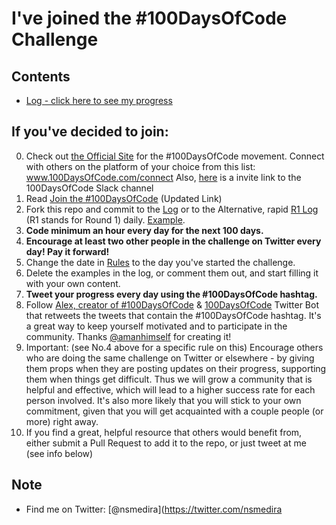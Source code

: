 # I've joined the #100DaysOfCode Challenge

## Contents

<!-- * [Rules](rules.md) -->
* [Log - click here to see my progress](log.md)
<!-- * [FAQ](FAQ.md)
* [Resources](resources.md) -->

<!-- ## Translations
[বাংলা](intl/bn/README.md) - [català](intl/ca/README.md) - [中文](intl/ch/README.md) - [deutsch](intl/de/README.md) - [español](intl/es/README.md) – [français](intl/fr/FAQ-fr.md) – [italiano](intl/it/README.md) – [日本語](intl/ja/README.md) - [한국어](intl/ko/README-ko.md) – [norsk](intl/no/README.md) –  [polski](intl/pl/README.md) - [português do Brasil](intl/pt-br/LEIAME.md) - [русский](intl/ru/README-ru.md) – [українська](intl/ua/README-ua.md) - [ελληνικά](intl/el/README.md) -->

<!-- If you want to help by providing a translation of content/rules in the language you know, submit a pull request (or DM me on Twitter @ka11away), adding a sub-folder in the 'intl' folder with the files of the translation there. -->

## If you've decided to join:

0.  Check out [the Official Site](http://100daysofcode.com/) for the #100DaysOfCode movement. Connect with others on the platform of your choice from this list: www.100DaysOfCode.com/connect
    Also, [here](https://join.slack.com/t/100xcode/shared_invite/zt-eivg7x1x-wgNPDh7ug_u4GcUwZNT8Zg) is a invite link to the 100DaysOfCode Slack channel
1.  Read [Join the #100DaysOfCode](https://www.freecodecamp.org/news/join-the-100daysofcode-556ddb4579e4/) (Updated Link)
2.  Fork this repo and commit to the [Log](log.md) or to the Alternative, rapid [R1 Log](r1-log.md) (R1 stands for Round 1) daily. [Example](https://github.com/Kallaway/100-days-kallaway-log).
3.  **Code minimum an hour every day for the next 100 days.**
4.  **Encourage at least two other people in the challenge on Twitter every day! Pay it forward!**
5.  Change the date in [Rules](rules.md) to the day you've started the challenge.
6.  Delete the examples in the log, or comment them out, and start filling it with your own content.
7.  **Tweet your progress every day using the #100DaysOfCode hashtag.**
8.  Follow [Alex, creator of #100DaysOfCode](https://twitter.com/ka11away) & [100DaysOfCode](https://twitter.com/_100DaysOfCode) Twitter Bot that retweets the tweets that contain the #100DaysOfCode hashtag. It's a great way to keep yourself motivated and to participate in the community. Thanks [@amanhimself](https://twitter.com/amanhimself) for creating it!
9.  Important: (see No.4 above for a specific rule on this) Encourage others who are doing the same challenge on Twitter or elsewhere - by giving them props when they are posting updates on their progress, supporting them when things get difficult. Thus we will grow a community that is helpful and effective, which will lead to a higher success rate for each person involved. It's also more likely that you will stick to your own commitment, given that you will get acquainted with a couple people (or more) right away.
10.  If you find a great, helpful resource that others would benefit from, either submit a Pull Request to add it to the repo, or just tweet at me (see info below)

<!-- ## ⚡ Interested in meaningfully changing your life & getting the results you want?

I publish a newsletter called [Do the Opposite](https://dotheopposite.substack.com/) every other week. It's main focus is providing practical tips and techniques for improving the quality of your life - drawing from a wide variety of themes, listed below.

The themes covered are:
- **Habit Change**. Learn how to successfully acquire good habits and how to quit bad ones.
- **Book Recommendations & Takeaways**. Get awesome book recommendations and golden nuggets of wisdom extracted from these books so you can put them into action right away!
- **Personal Finance**. Even tiny change you make about how you manage your money will bring mind-boggling results over time. Find out what these changes are!
- **Starting a Business**. Whether you're a wanna-be indie maker or want to become the next Elon Musk, you will find some great resources here!
- **Overcoming Creative Blocks**. Together we explore how to beat the Resistance and finish that project you've been day-dreaming about.
- **Minimalism** Living with less has lots of benefits: reduced stress, less cleaning, better finances and a lot more!
- **Other topics**. Psychology, learning to code, alternative lifestyles and more.

Join the Do the Opposite Community!

💌 [SUBSCRIBE to the newsletter and start changing your life!](https://dotheopposite.substack.com/) -->


<!-- ## Want to change other habits?

Check out [the #100DaysOfX Challenges Project](http://100daysofx.com/). Changing your habits you are changing your life. Remember that the best time to start is always NOW.

I recommend that you commit to no more than 2-3 challenges at a time, ideally 2. If you are doing the #100DaysOfCode which involves a lot of mental activity, try the [#100DaysOfHealth](http://100daysofx.com/where-x-is/health/), or [#100DaysOfFitness](http://100daysofx.com/challenges/) challenges. There is so much more on the site, check all of them out and choose the ones you want to acquire! Languages, writing, meditation, journaling, cooking, and more! -->

## Note

<!-- * If you have any questions or ideas about 100DaysOfCode (or other ideas), feel free to reach out to me on Twitter: [@ka11away](https://twitter.com/ka11away)
* If you like this repo and find it useful, please consider &#9733; starring it (on top right of the page) and forking it :) -->
* Find me on Twitter: [@nsmedira](https://twitter.com/nsmedira
